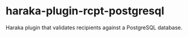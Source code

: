 # haraka-plugin-rcpt-postgresql

Haraka plugin that validates recipients against a PostgreSQL database.

